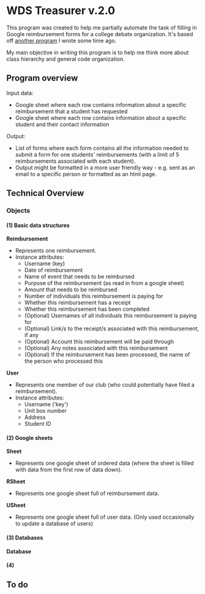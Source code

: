 # WDS Treasurer v.2.0

This program was created to help me partially automate the task of filling in Google reimbursement forms for a college debate organization. It's based off [another program](https://github.com/angelinahli/wds-treasurer) I wrote some time ago.

My main objective in writing this program is to help me think more about class hierarchy and general code organization.

## Program overview

Input data:
* Google sheet where each row contains information about a specific reimbursement that a student has requested
* Google sheet where each row contains information about a specific student and their contact information

Output:
* List of forms where each form contains all the information needed to submit a form for one students' reimbursements (with a limit of 5 reimbursements associated with each student).
* Output might be formatted in a more user friendly way - e.g. sent as an email to a specific person or formatted as an html page.

## Technical Overview

### Objects

#### (1) Basic data structures

**Reimbursement**
* Represents one reimbursement.
* Instance attributes:
    * Username (key)
    * Date of reimbursement
    * Name of event that needs to be reimbursed
    * Purpose of the reimbursement (as read in from a google sheet)
    * Amount that needs to be reimbursed
    * Number of individuals this reimbursement is paying for
    * Whether this reimbursement has a receipt
    * Whether this reimbursement has been completed
    * (Optional) Usernames of all individuals this reimbursement is paying for
    * (Optional) Link/s to the receipt/s associated with this reimbursement, if any
    * (Optional) Account this reimbursement will be paid through
    * (Optional) Any notes associated with this reimbursement
    * (Optional) If the reimbursement has been processed, the name of the person who processed this

**User**
* Represents one member of our club (who could potentially have filed a reimbursement).
* Instance attributes:
    * Username ('key')
    * Unit box number
    * Address
    * Student ID

#### (2) Google sheets

**Sheet**
* Represents one google sheet of ordered data (where the sheet is filled with data from the first row of data down).

**RSheet**
* Represents one google sheet full of reimbursement data.

**USheet**
* Represents one google sheet full of user data. (Only used occasionally to update a database of users)

#### (3) Databases

**Database**

#### (4) 

## To do
